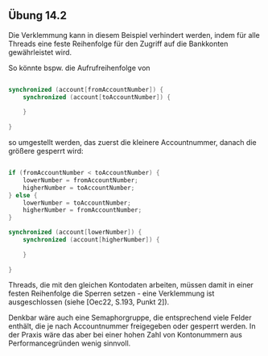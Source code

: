 ## Übung 14.2
Die Verklemmung kann in diesem Beispiel verhindert werden, indem für alle Threads eine feste Reihenfolge
für den Zugriff auf die Bankkonten gewährleistet wird.

So könnte bspw. die Aufrufreihenfolge von 

```java

synchronized (account[fromAccountNumber]) {
    synchronized (account[toAccountNumber]) {
        
    }
    
}
```

so umgestellt werden, das zuerst die kleinere Accountnummer, danach die größere gesperrt wird:


```java

if (fromAccountNumber < toAccountNumber) {
    lowerNumber = fromAccountNumber;
    higherNumber = toAccountNumber;
} else {
    lowerNumber = toAccountNumber;
    higherNumber = fromAccountNumber;
}

synchronized (account[lowerNumber]) {
    synchronized (account[higherNumber]) {
        
    }
    
}
```

Threads, die mit den gleichen Kontodaten arbeiten, müssen damit in einer festen Reihenfolge die Sperren setzen - eine
Verklemmung ist ausgeschlossen (siehe [Oec22, S.193, Punkt 2]).

Denkbar wäre auch eine Semaphorgruppe, die entsprechend viele Felder enthält, die je nach Accountnummer
freigegeben oder gesperrt werden. In der Praxis wäre das aber bei einer hohen Zahl von Kontonummern aus 
Performancegründen wenig sinnvoll.
